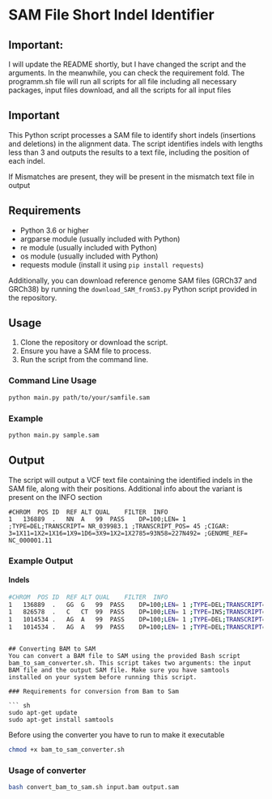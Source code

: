 # SAM File Short Indel Identifier

## Important:
I will update the README shortly, but I have changed the script and the arguments. In the meanwhile, you can check the requirement fold. The programm.sh file will run all scripts for all file including all necessary packages, input files download, and all the scripts for all input files

## Important

This Python script processes a SAM file to identify short indels (insertions and deletions) in the alignment data. The script identifies indels with lengths less than 3 and outputs the results to a text file, including the position of each indel.


If Mismatches are present, they will be present in the mismatch text file in output

## Requirements

- Python 3.6 or higher
- argparse module (usually included with Python)
- re module (usually included with Python)
- os module (usually included with Python)
- requests module (install it using `pip install requests`)

Additionally, you can download reference genome SAM files (GRCh37 and GRCh38) by running the `download_SAM_fromS3.py` Python script provided in the repository.

## Usage

1. Clone the repository or download the script.
2. Ensure you have a SAM file to process.
3. Run the script from the command line.

### Command Line Usage

```sh
python main.py path/to/your/samfile.sam
```

### Example

```sh
python main.py sample.sam
```

## Output

The script will output a VCF text file containing the identified indels in the SAM file, along with their positions. Additional info about the variant is present on the INFO section 

```
#CHROM	POS	ID	REF	ALT	QUAL	FILTER	INFO
1	136889	.	NN	A	99	PASS	DP=100;LEN= 1 ;TYPE=DEL;TRANSCRIPT= NR_039983.1 ;TRANSCRIPT_POS= 45 ;CIGAR: 3=1X11=1X2=1X16=1X9=1D6=3X9=1X2=1X2785=93N58=227N492= ;GENOME_REF= NC_000001.11

```


### Example Output
#### Indels
```sh
#CHROM	POS	ID	REF	ALT	QUAL	FILTER	INFO
1	136889	.	GG	G	99	PASS	DP=100;LEN= 1 ;TYPE=DEL;TRANSCRIPT= NR_039983.1 ;TRANSCRIPT_POS= 45 ;CIGAR: 3=1X11=1X2=1X16=1X9=1D6=3X9=1X2=1X2785=93N58=227N492= ;GENOME_REF= NC_000001.11
1	826578	.	C	CT	99	PASS	DP=100;LEN= 1 ;TYPE=INS;TRANSCRIPT= NM_024796.1 ;TRANSCRIPT_POS= 405 ;CIGAR: 33S146=1X19=1X47=1X10=1X146=1I315=1X315=1X2=1X8=1X30=1X254= ;GENOME_REF= NC_000001.11
1	1014534	.	AG	A	99	PASS	DP=100;LEN= 1 ;TYPE=DEL;TRANSCRIPT= NM_005101.2 ;TRANSCRIPT_POS= 628 ;CIGAR: 78=407N104=1X92=1X92=1X259=1D5= ;GENOME_REF= NC_000001.11
1	1014534	.	AG	A	99	PASS	DP=100;LEN= 1 ;TYPE=DEL;TRANSCRIPT= NM_005101.1 ;TRANSCRIPT_POS= 628 ;CIGAR: 78=407N104=1X92=1X92=1X259=1D5=1S ;GENOME_REF= NC_000001.11
```

```

## Converting BAM to SAM
You can convert a BAM file to SAM using the provided Bash script bam_to_sam_converter.sh. This script takes two arguments: the input BAM file and the output SAM file. Make sure you have samtools installed on your system before running this script.

### Requirements for conversion from Bam to Sam

``` sh
sudo apt-get update
sudo apt-get install samtools
```
Before using the converter you have to run to make it executable 

``` sh
chmod +x bam_to_sam_converter.sh
```
### Usage of converter

``` sh
bash convert_bam_to_sam.sh input.bam output.sam
```


